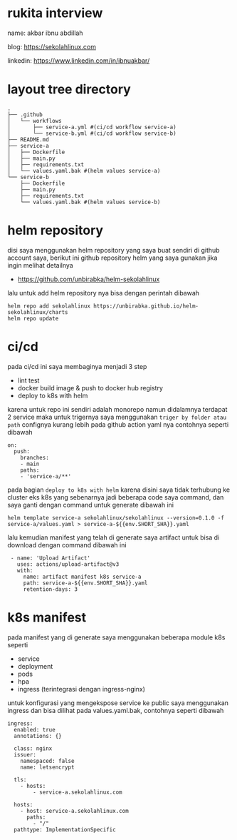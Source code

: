 # rukita interview

name: akbar ibnu abdillah

blog: https://sekolahlinux.com

linkedin: https://www.linkedin.com/in/ibnuakbar/
#
# layout tree directory

```
.
├── .github
│   └── workflows
│       ├── service-a.yml #(ci/cd workflow service-a)
│       └── service-b.yml #(ci/cd workflow service-b)
├── README.md
├── service-a
│   ├── Dockerfile
│   ├── main.py
│   ├── requirements.txt
│   └── values.yaml.bak #(helm values service-a)
└── service-b
    ├── Dockerfile
    ├── main.py
    ├── requirements.txt
    └── values.yaml.bak #(helm values service-b)
```
#
# helm repository
disi saya menggunakan helm repository yang saya buat sendiri di github account saya, berikut ini github repository helm yang saya gunakan jika ingin melihat detailnya

- https://github.com/unbirabka/helm-sekolahlinux

lalu untuk add helm repository nya bisa dengan perintah dibawah
```
helm repo add sekolahlinux https://unbirabka.github.io/helm-sekolahlinux/charts
helm repo update
```

#
# ci/cd

pada ci/cd ini saya membaginya menjadi 3 step

- lint test
- docker build image & push to docker hub registry
- deploy to k8s with helm

karena untuk repo ini sendiri adalah monorepo namun didalamnya terdapat 2 service maka untuk trigernya saya menggunakan `triger by folder atau path` confignya kurang lebih pada github action yaml nya contohnya seperti dibawah

```
on:
  push:
    branches:
    - main
    paths:
    - 'service-a/**'
```

pada bagian `deploy to k8s with helm` karena disini saya tidak terhubung ke cluster eks k8s yang sebenarnya jadi beberapa code saya command, dan saya ganti dengan command untuk generate dibawah ini

```
helm template service-a sekolahlinux/sekolahlinux --version=0.1.0 -f service-a/values.yaml > service-a-${{env.SHORT_SHA}}.yaml
```

lalu kemudian manifest yang telah di generate saya artifact untuk bisa di download dengan command dibawah ini

```
 - name: 'Upload Artifact'
   uses: actions/upload-artifact@v3
   with:
     name: artifact manifest k8s service-a
     path: service-a-${{env.SHORT_SHA}}.yaml
     retention-days: 3
```
#
# k8s manifest

pada manifest yang di generate saya menggunakan beberapa module k8s seperti

- service
- deployment
- pods
- hpa
- ingress (terintegrasi dengan ingress-nginx)

untuk konfigurasi yang mengekspose service ke public saya menggunakan ingress dan bisa dilihat pada values.yaml.bak, contohnya seperti dibawah

```
ingress: 
  enabled: true
  annotations: {}
  
  class: nginx
  issuer:
    namespaced: false 
    name: letsencrypt

  tls:
    - hosts:
        - service-a.sekolahlinux.com
    
  hosts:
    - host: service-a.sekolahlinux.com
      paths:
        - "/" 
  pathtype: ImplementationSpecific

```
